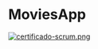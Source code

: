 # MoviesApp

[![certificado-scrum.png](https://i.postimg.cc/3xX4vBHj/certificado-scrum.png)](https://postimg.cc/87Cz8Lcs)
